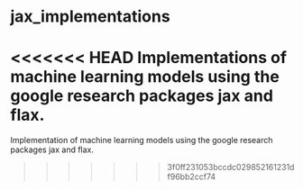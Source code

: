 # jax_implementations
<<<<<<< HEAD
Implementations of machine learning models using the google research packages jax and flax.
=======
Implementation of machine learning models using the google research packages jax and flax.
>>>>>>> 3f0ff231053bccdc029852161231df96bb2ccf74
